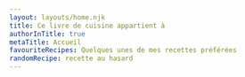 ```yaml
---
layout: layouts/home.njk
title: Ce livre de cuisine appartient à
authorInTitle: true
metaTitle: Accueil
favouriteRecipes: Quelques unes de mes recettes préférées
randomRecipe: recette au hasard
---
```

